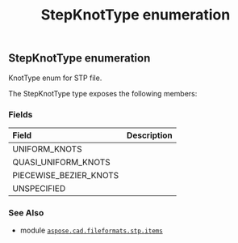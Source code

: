 ﻿---
title: StepKnotType enumeration
second_title: Aspose.CAD for Python via .NET API References
description: 
type: docs
weight: 850
url: /python-net/aspose.cad.fileformats.stp.items/stepknottype/
is_root: false
---

## StepKnotType enumeration

KnotType enum for STP file.



The StepKnotType type exposes the following members:

### Fields
| Field | Description |
| :- | :- |
| UNIFORM_KNOTS |  |
| QUASI_UNIFORM_KNOTS |  |
| PIECEWISE_BEZIER_KNOTS |  |
| UNSPECIFIED |  |



### See Also
* module [`aspose.cad.fileformats.stp.items`](..)
